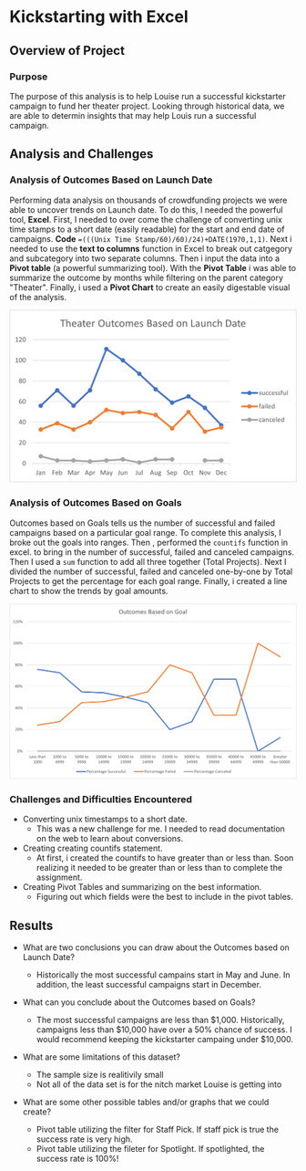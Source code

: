 # Kickstarting with Excel

## Overview of Project

### Purpose

The purpose of this analysis is to help Louise run a successful kickstarter campaign to fund her theater project. Looking through historical data, we are able to determin insights that may help Louis run a successful campaign.

## Analysis and Challenges

### Analysis of Outcomes Based on Launch Date

Performing data analysis on thousands of crowdfunding projects we were able to uncover trends on Launch date. To do this, I needed the powerful tool, **Excel**. First, I needed to over come the challenge of converting unix time stamps to a short date (easily readable) for the start and end date of campaigns. **Code** ```=(((Unix Time Stamp/60)/60)/24)+DATE(1970,1,1)```. Next i needed to use the **text to columns** function in Excel to break out catgegory and subcategory into two separate columns. Then i input the data into a **Pivot table** (a powerful summarizing tool). With the **Pivot Table** i was able to summarize the outcome by months while filtering on the parent category "Theater". Finally, i used a **Pivot Chart** to create an easily digestable visual of the analysis. 

![Theater_Outcomes_vs_Launch](/resources/Theater_Outcomes_vs_Launch.png)

### Analysis of Outcomes Based on Goals

Outcomes based on Goals tells us the number of successful and failed campaigns based on a particular goal range. To complete this analysis, I broke out the goals into ranges. Then , performed the ```countifs``` function in excel. to bring in the number of successful, failed and canceled campaigns. Then I used a ```sum``` function to add all three together (Total Projects). Next I divided the number of successful, failed and canceled one-by-one by Total Projects to get the percentage for each goal range. Finally, i created a line chart to show the trends by goal amounts. 

![Outcomes Based on Goals](/resources/Outcomes_vs_Goals.png)

### Challenges and Difficulties Encountered
 - Converting unix timestamps to a short date.
   - This was a new challenge for me. I needed to read documentation on the web to learn about conversions.
 - Creating creating countifs statement.
   - At first, i created the countifs to have greater than or less than. Soon realizing it needed to be greater than or less than to      complete the assignment. 
 - Creating Pivot Tables and summarizing on the best information.
   - Figuring out which fields were the best to include in the pivot tables.


## Results

- What are two conclusions you can draw about the Outcomes based on Launch Date?
  - Historically the most successful campains start in May and June. In addition, the least successful campaigns start in December. 
   
- What can you conclude about the Outcomes based on Goals?
  - The most successful campaigns are less than $1,000. Historically, campaigns less than $10,000 have over a 50% chance of success.     I would recommend keeping the kickstarter campaing under $10,000.   

- What are some limitations of this dataset?
  - The sample size is realitivily small
  - Not all of the data set is for the nitch market Louise is getting into

- What are some other possible tables and/or graphs that we could create?
  - Pivot table utilizing the filter for Staff Pick. If staff pick is true the success rate is very high.
  - Pivot table utilizing the fileter for Spotlight. If spotlighted, the success rate is 100%!
